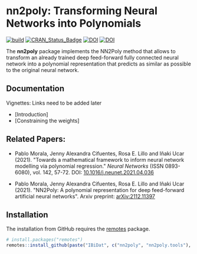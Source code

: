# nn2poly: Transforming Neural Networks into Polynomials

[![build](https://github.com/IBiDat/nn2poly/actions/workflows/build.yml/badge.svg)](https://github.com/IBiDat/nn2poly/actions/workflows/build.yml)
[![CRAN\_Status\_Badge](https://www.r-pkg.org/badges/version/nn2poly)](https://cran.r-project.org/package=nn2poly)
[![DOI](https://img.shields.io/badge/doi-10.1016/j.neunet.2021.04.036-informational.svg)](https://doi.org/10.1016/j.neunet.2021.04.036)
[![DOI](https://img.shields.io/badge/doi-10.48550/arXiv.2112.11397-informational.svg)](https://doi.org/10.48550/arXiv.2112.11397)

The **nn2poly** package implements the NN2Poly method that allows to transform an already trained deep feed-forward fully connected neural network into a polynomial representation that predicts as similar as possible to the original neural network.

## Documentation

Vignettes: Links need to be added later
  
- [Introduction]
- [Constraining the weights]

## Related Papers:

- Pablo Morala, Jenny Alexandra Cifuentes, Rosa E. Lillo and Iñaki Ucar (2021). "Towards a mathematical framework to inform neural network modelling via polynomial regression." _Neural Networks_ (ISSN 0893-6080), vol. 142, 57-72. DOI: [10.1016/j.neunet.2021.04.036](https://doi.org/10.1016/j.neunet.2021.04.036)

- Pablo Morala, Jenny Alexandra Cifuentes, Rosa E. Lillo and Iñaki Ucar (2021). "NN2Poly: A polynomial representation for deep feed-forward artificial neural networks". Arxiv preprint: [arXiv:2112.11397](https://arxiv.org/abs/2112.11397)



## Installation


The installation from GitHub requires the [remotes](https://cran.r-project.org/package=remotes) package.

```r
# install.packages("remotes")
remotes::install_github(paste("IBiDat", c("nn2poly", "nn2poly.tools"), sep="/"))
```


